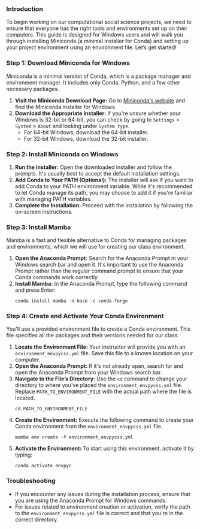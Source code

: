 ### Introduction
To begin working on our computational social science projects, we need to ensure that everyone has the right tools and environments set up on their computers. This guide is designed for Windows users and will walk you through installing Miniconda (a minimal installer for Conda) and setting up your project environment using an environment file. Let’s get started!

### Step 1: Download Miniconda for Windows
Miniconda is a minimal version of Conda, which is a package manager and environment manager. It includes only Conda, Python, and a few other necessary packages.

1. **Visit the Miniconda Download Page:** Go to [Miniconda's website](https://docs.conda.io/en/latest/miniconda.html) and find the Miniconda installer for Windows.
2. **Download the Appropriate Installer:** If you're unsure whether your Windows is 32-bit or 64-bit, you can check by going to `Settings` > `System` > `About` and looking under `System type`.
   - For 64-bit Windows, download the 64-bit installer.
   - For 32-bit Windows, download the 32-bit installer.

### Step 2: Install Miniconda on Windows
1. **Run the Installer:** Open the downloaded installer and follow the prompts. It's usually best to accept the default installation settings.
2. **Add Conda to Your PATH (Optional):** The installer will ask if you want to add Conda to your PATH environment variable. While it's recommended to let Conda manage its path, you may choose to add it if you're familiar with managing PATH variables.
3. **Complete the Installation:** Proceed with the installation by following the on-screen instructions.

### Step 3: Install Mamba
Mamba is a fast and flexible alternative to Conda for managing packages and environments, which we will use for creating our class environment.

1. **Open the Anaconda Prompt:** Search for the Anaconda Prompt in your Windows search bar and open it. It's important to use the Anaconda Prompt rather than the regular command prompt to ensure that your Conda commands work correctly.
2. **Install Mamba:** In the Anaconda Prompt, type the following command and press Enter:
   ```
   conda install mamba -n base -c conda-forge
   ```

### Step 4: Create and Activate Your Conda Environment
You'll use a provided environment file to create a Conda environment. This file specifies all the packages and their versions needed for our class.

1. **Locate the Environment File:** Your instructor will provide you with an `environment_envpycss.yml` file. Save this file to a known location on your computer.
2. **Open the Anaconda Prompt:** If it's not already open, search for and open the Anaconda Prompt from your Windows search bar.
3. **Navigate to the File’s Directory:** Use the `cd` command to change your directory to where you've placed the `environment_envpycss.yml` file. Replace `PATH_TO_ENVIRONMENT_FILE` with the actual path where the file is located.
   ```
   cd PATH_TO_ENVIRONMENT_FILE
   ```
4. **Create the Environment:** Execute the following command to create your Conda environment from the `environment_envpycss.yml` file.
   ```
   mamba env create -f environment_envpycss.yml
   ```
5. **Activate the Environment:** To start using this environment, activate it by typing:
   ```
   conda activate envpyc
   ```

### Troubleshooting
- If you encounter any issues during the installation process, ensure that you are using the Anaconda Prompt for Windows commands.
- For issues related to environment creation or activation, verify the path to the `environment_envpycss.yml` file is correct and that you're in the correct directory.
